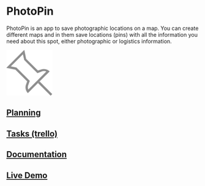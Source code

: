 # PhotoPin

PhotoPin is an app to save photographic locations on a map. You can create different maps and in them save locations (pins) with all the information you need about this spot, either photographic or logistics information.


<img src="photopin-doc/images/photopin-logo/iconfinder_v2.png" alt="logo" width="120px" />


## [Planning](https://docs.google.com/spreadsheets/d/1FhPfRvsASocZMx397xKO8jK24CFqp_BnGvC5RqeB8ME/edit?usp=sharing)

## [Tasks (trello)]()

## [Documentation](photopin-doc/README.md)

## [Live Demo](http://photopin)

